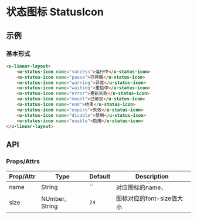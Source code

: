 # 状态图标 StatusIcon

## 示例
### 基本形式

``` html
<u-linear-layout>
    <u-status-icon name="success">运行中</u-status-icon>
    <u-status-icon name="pause">已停服</u-status-icon>
    <u-status-icon name="warning">异常</u-status-icon>
    <u-status-icon name="waiting">重启中</u-status-icon>
    <u-status-icon name="error">更新失败</u-status-icon>
    <u-status-icon name="mount">已绑定</u-status-icon>
    <u-status-icon name="end">结束</u-status-icon>
    <u-status-icon name="expire">失效</u-status-icon>
    <u-status-icon name="disable">禁用</u-status-icon>
    <u-status-icon name="enable">启用</u-status-icon>
</u-linear-layout>
```

## API
### Props/Attrs

| Prop/Attr | Type | Default | Description |
| --------- | ---- | ------- | ----------- |
| name | String | `` | 对应图标的name， |
| size | NUmber, String | `24` | 图标对应的font-size值大小 |
